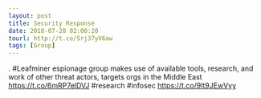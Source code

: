 ```yaml
---
layout: post
title: Security Response
date: 2018-07-28 02:00:20
tourl: http://t.co/Srj37yV6aw
tags: [Group]
---
```

. #Leafminer espionage group makes use of available tools, research, and work of other threat actors, targets orgs in the Middle East https://t.co/6mRP7elDVJ #research #infosec https://t.co/9lt9JEwVyy